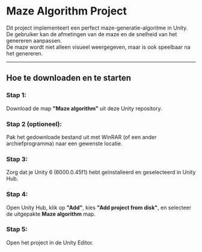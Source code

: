 # Maze Algorithm Project

Dit project implementeert een perfect maze-generatie-algoritme in Unity.  
De gebruiker kan de afmetingen van de maze en de snelheid van het genereren aanpassen.  
De maze wordt niet alleen visueel weergegeven, maar is ook speelbaar na het genereren.

---

## Hoe te downloaden en te starten

### Stap 1:  
Download de map **"Maze algorithm"** uit deze Unity repository.

### Stap 2 (optioneel):  
Pak het gedownloade bestand uit met WinRAR (of een ander archiefprogramma) naar een gewenste locatie.

### Stap 3:  
Zorg dat je Unity 6 (6000.0.45f1) hebt geïnstalleerd en geselecteerd in Unity Hub.  


### Stap 4:  
Open Unity Hub, klik op **"Add"**, kies **"Add project from disk"**, en selecteer de uitgepakte **Maze algorithm** map.

### Stap 5:  
Open het project in de Unity Editor.
